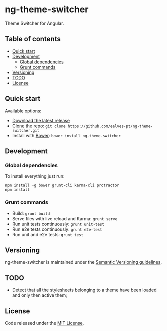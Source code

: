 # ng-theme-switcher

Theme Switcher for Angular.

## Table of contents

* [Quick start](#quick-start)
* [Development](#development)
  * [Global dependencies](#global-dependencies)
  * [Grunt commands](#grunt-commands)
* [Versioning](#versioning)
* [TODO](#todo)
* [License](#license)

## Quick start

Available options:

* [Download the latest release](https://github.com/ealves-pt/ng-theme-switcher/archive/v0.3.0.zip)
* Clone the repo: ```git clone https://github.com/ealves-pt/ng-theme-switcher.git```
* Install with [Bower](http://bower.io/): ```bower install ng-theme-switcher```

## Development

### Global dependencies

To install everything just run:

```
npm install -g bower grunt-cli karma-cli protractor
npm install
```

### Grunt commands

* Build: ```grunt build```
* Serve files with live reload and Karma: ```grunt serve```
* Run unit tests continuously: ```grunt unit-test```
* Run e2e tests continuously: ```grunt e2e-test```
* Run unit and e2e tests: ```grunt test```

## Versioning

ng-theme-switcher is maintained under the [Semantic Versioning guidelines](http://semver.org/).

## TODO

* Detect that all the stylesheets belonging to a theme have been loaded and only then active them;

## License

Code released under the [MIT License](https://github.com/ealves-pt/ng-theme-switcher/blob/master/LICENSE).
